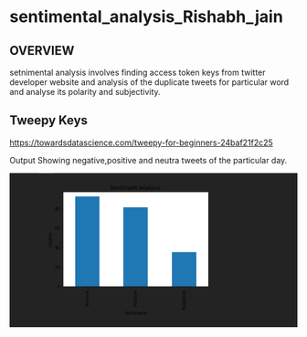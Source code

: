 # sentimental_analysis_Rishabh_jain

## OVERVIEW

setnimental analysis involves finding access token keys from twitter developer website and analysis of the duplicate tweets for particular word and analyse its polarity and subjectivity.

## Tweepy Keys
https://towardsdatascience.com/tweepy-for-beginners-24baf21f2c25

Output 
Showing negative,positive and neutra tweets of the particular day.

![](output.png)
